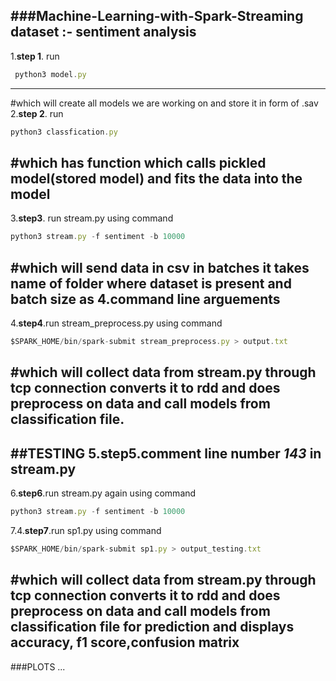 ###Machine-Learning-with-Spark-Streaming 
**dataset** :- **sentiment analysis**
---
1.**step 1**. run 
```Javascript
 python3 model.py
```
---

#which will create all models we are working on and store it in form of .sav
2.**step 2**. run 
```Javascript
python3 classfication.py 
```
#which has function which calls pickled model(stored model) and fits the data into the model 
---
3.**step3**. run stream.py using command
```Javascript
python3 stream.py -f sentiment -b 10000 
```
#which will send data in csv in batches it takes  name of folder where dataset is present and batch size as 4.command line arguements
---
4.**step4**.run stream_preprocess.py using command 
```Javascript
$SPARK_HOME/bin/spark-submit stream_preprocess.py > output.txt
```
#which will collect data from stream.py through tcp connection converts it to rdd and does preprocess on data and call models from classification file. 
---
##TESTING 
5.**step5**.comment line number *143* in  stream.py
---

6.**step6**.run stream.py again using command
```Javascript
python3 stream.py -f sentiment -b 10000 
```

7.4.**step7**.run sp1.py using command 
```Javascript
$SPARK_HOME/bin/spark-submit sp1.py > output_testing.txt
```
#which will collect data from stream.py through tcp connection converts it to rdd and does preprocess on data and call models from classification file for prediction and displays accuracy, f1 score,confusion matrix
---
###PLOTS
...

